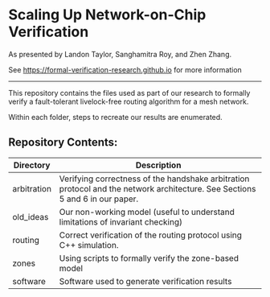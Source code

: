 # Scaling Up Network-on-Chip Verification
As presented by Landon Taylor, Sanghamitra Roy, and Zhen Zhang. 

See <https://formal-verification-research.github.io> for more information

---

This repository contains the files used as part of our research to formally verify a fault-tolerant livelock-free routing algorithm for a mesh network.

Within each folder, steps to recreate our results are enumerated. 

## Repository Contents:

| Directory         | Description       |
| ----------------- | ----------------- |
| arbitration       | Verifying correctness of the handshake arbitration protocol and the network architecture. See Sections 5 and 6 in our paper. | 
| old_ideas         | Our non-working model (useful to understand limitations of invariant checking)
| routing           | Correct verification of the routing protocol using C++ simulation. | 
| zones             | Using scripts to formally verify the zone-based model |
| software          | Software used to generate verification results |
